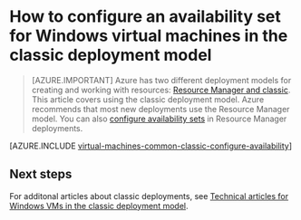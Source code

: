 <properties
	pageTitle="Availability sets for Windows classic VMs | Azure"
	description="Configure an availability set for a new or existing Windows virtual machine in the classic deployment model using the Azure portal and Azure PowerShell."
	services="virtual-machines-windows"
	documentationCenter=""
	authors="cynthn"
	manager="timlt"
	editor=""
	tags="azure-service-management"/>

<tags
	ms.service="virtual-machines-windows"
	ms.workload="infrastructure-services"
	ms.tgt_pltfrm="vm-windows"
	ms.devlang="na"
	ms.topic="article"
	ms.date="09/27/2016"
	wacn.date=""
	ms.author="cynthn"/>

# How to configure an availability set for Windows virtual machines in the classic deployment model

> [AZURE.IMPORTANT] Azure has two different deployment models for creating and working with resources:  [Resource Manager and classic](/documentation/articles/resource-manager-deployment-model/).  This article covers using the classic deployment model. Azure recommends that most new deployments use the Resource Manager model. You can also [configure availability sets](/documentation/articles/virtual-machines-windows-create-availability-set/) in Resource Manager deployments.

[AZURE.INCLUDE [virtual-machines-common-classic-configure-availability](../../includes/virtual-machines-common-classic-configure-availability.md)]

## Next steps

For additonal articles about classic deployments, see [Technical articles for Windows VMs in the classic deployment model](/documentation/articles/virtual-machines-windows-index/).